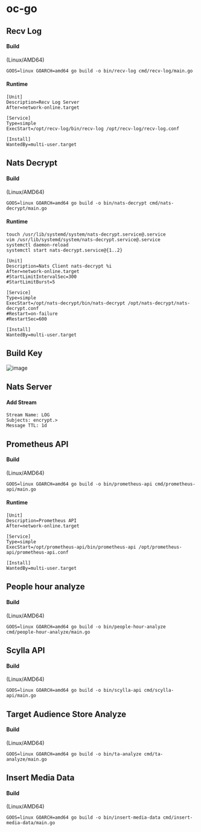 # oc-go

## Recv Log

#### Build

(Linux/AMD64)
```
GOOS=linux GOARCH=amd64 go build -o bin/recv-log cmd/recv-log/main.go
```

#### Runtime

```
[Unit]
Description=Recv Log Server
After=network-online.target

[Service]
Type=simple
ExecStart=/opt/recv-log/bin/recv-log /opt/recv-log/recv-log.conf

[Install]
WantedBy=multi-user.target
```

## Nats Decrypt

#### Build

(Linux/AMD64)
```
GOOS=linux GOARCH=amd64 go build -o bin/nats-decrypt cmd/nats-decrypt/main.go
```

#### Runtime

```
touch /usr/lib/systemd/system/nats-decrypt.service@.service
vim /usr/lib/systemd/system/nats-decrypt.service@.service
systemctl daemon-reload
systemctl start nats-decrypt.service@{1..2}
```

```
[Unit]
Description=Nats Client nats-decrypt %i
After=network-online.target
#StartLimitIntervalSec=300
#StartLimitBurst=5

[Service]
Type=simple
ExecStart=/opt/nats-decrypt/bin/nats-decrypt /opt/nats-decrypt/nats-decrypt.conf
#Restart=on-failure
#RestartSec=600

[Install]
WantedBy=multi-user.target
```

## Build Key

![image](https://i.imgur.com/xRlGf0p.jpg)

## Nats Server

#### Add Stream
```
Stream Name: LOG
Subjects: encrypt.>
Message TTL: 1d
```

## Prometheus API

#### Build

(Linux/AMD64)
```
GOOS=linux GOARCH=amd64 go build -o bin/prometheus-api cmd/prometheus-api/main.go
```

#### Runtime

```
[Unit]
Description=Prometheus API
After=network-online.target

[Service]
Type=simple
ExecStart=/opt/prometheus-api/bin/prometheus-api /opt/prometheus-api/prometheus-api.conf

[Install]
WantedBy=multi-user.target
```

## People hour analyze

#### Build

(Linux/AMD64)
```
GOOS=linux GOARCH=amd64 go build -o bin/people-hour-analyze cmd/people-hour-analyze/main.go
```

## Scylla API

#### Build

(Linux/AMD64)
```
GOOS=linux GOARCH=amd64 go build -o bin/scylla-api cmd/scylla-api/main.go
```

## Target Audience Store Analyze

#### Build

(Linux/AMD64)
```
GOOS=linux GOARCH=amd64 go build -o bin/ta-analyze cmd/ta-analyze/main.go
```

## Insert Media Data

#### Build

(Linux/AMD64)
```
GOOS=linux GOARCH=amd64 go build -o bin/insert-media-data cmd/insert-media-data/main.go
```